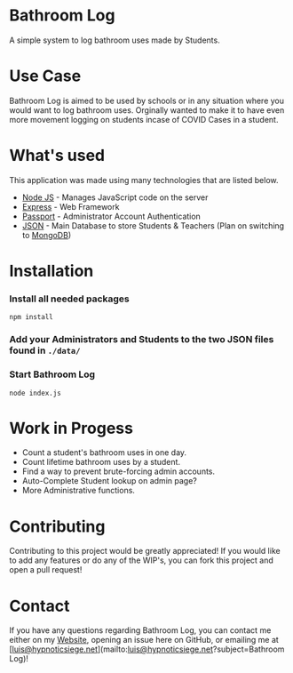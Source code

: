 # Bathroom Log
A simple system to log bathroom uses made by Students.  
# Use Case  
Bathroom Log is aimed to be used by schools or in any situation where you would want to log bathroom uses. Orginally wanted to make it to have even more movement logging on students incase of COVID Cases in a student.  
# What's used
This application was made using many technologies that are listed below.
- [Node JS](http://nodejs.org/) - Manages JavaScript code on the server
- [Express](https://expressjs.com/) - Web Framework
- [Passport](http://www.passportjs.org/) - Administrator Account Authentication
- [JSON](https://www.json.org/) - Main Database to store Students & Teachers (Plan on switching to [MongoDB](https://www.mongodb.com/))
# Installation
### Install all needed packages  
```
npm install
```  
### Add your Administrators and Students to the two JSON files found in ``./data/``  
### Start Bathroom Log
```
node index.js
```
# Work in Progess
- Count a student's bathroom uses in one day.
- Count lifetime bathroom uses by a student.
- Find a way to prevent brute-forcing admin accounts.
- Auto-Complete Student lookup on admin page?
- More Administrative functions.

# Contributing
Contributing to this project would be greatly appreciated! If you would like to add any features or do any of the WIP's, you can fork this project and open a pull request!

# Contact
If you have any questions regarding Bathroom Log, you can contact me either on my [Website](https://hypnoticsiege.net/contact), opening an issue here on GitHub, or emailing me at [luis@hypnoticsiege.net](mailto:luis@hypnoticsiege.net?subject=Bathroom Log)!
